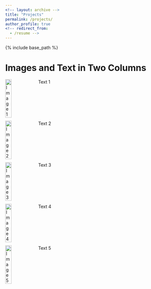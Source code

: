 ```yaml
---
<!-- layout: archive -->
title: "Projects"
permalink: /projects/
author_profile: true
<!-- redirect_from:
  - /resume -->
---
```


{% include base_path %}


# Images and Text in Two Columns

<div style="display: flex; flex-direction: column; gap: 10px;">
  <div style="display: flex; align-items: flex-start; gap: 5px;">
    <img src="/images/bio-photo-2.jpg" alt="Image 1" style="width: 20%; height: auto;">
    <p style="width: 80%; margin: 0;">Text 1</p>
  </div>
  <div style="display: flex; align-items: flex-start; gap: 5px;">
    <img src="/images/bio-photo-2.jpg" alt="Image 2" style="width: 20%; height: auto;">
    <p style="width: 80%; margin: 0;">Text 2</p>
  </div>
  <div style="display: flex; align-items: flex-start; gap: 5px;">
    <img src="/images/bio-photo-2.jpg" alt="Image 3" style="width: 20%; height: auto;">
    <p style="width: 80%; margin: 0;">Text 3</p>
  </div>
  <div style="display: flex; align-items: flex-start; gap: 5px;">
    <img src="/images/bio-photo-2.jpg" alt="Image 4" style="width: 20%; height: auto;">
    <p style="width: 80%; margin: 0;">Text 4</p>
  </div>
  <div style="display: flex; align-items: flex-start; gap: 5px;">
    <img src="/images/bio-photo-2.jpg" alt="Image 5" style="width: 20%; height: auto;">
    <p style="width: 80%; margin: 0;">Text 5</p>
  </div>
</div>


<!-- <div style="display: flex; flex-direction: row; gap: 20px;">

<div style="width: 20%;">
    <img src="/images/bio-photo-2.jpg" alt="Image 1" style="width: 100%; height: auto;">
    <img src="/images/bio-photo-2.jpg" alt="Image 2" style="width: 100%; height: auto;">
    <img src="/images/bio-photo-2.jpg" alt="Image 3" style="width: 100%; height: auto;">
    <img src="/images/bio-photo-2.jpg" alt="Image 4" style="width: 100%; height: auto;">
    <img src="/images/bio-photo-2.jpg" alt="Image 5" style="width: 100%; height: auto;">
</div>

<div style="width: 80%;">
    <p>Text 1</p>
    <p>Text 2</p>
    <p>Text 3</p>
    <p>Text 4</p>
    <p>Text 5</p>
</div> -->

</div>
